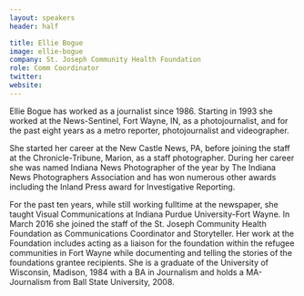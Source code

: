 ```yaml
---
layout: speakers
header: half

title: Ellie Bogue
image: ellie-bogue
company: St. Joseph Community Health Foundation
role: Comm Coordinator
twitter: 
website: 
---
```

Ellie Bogue has worked as a journalist since 1986. Starting in 1993 she worked at the News-Sentinel, Fort Wayne, IN, as a photojournalist, and for the past eight years as a metro reporter, photojournalist and videographer.

She started her career at the New Castle News, PA, before joining the staff at the Chronicle-Tribune, Marion, as a staff photographer. During her career she was named Indiana News Photographer of the year by The Indiana News Photographers Association and has won numerous other awards including the Inland Press award for Investigative Reporting.

For the past ten years, while still working fulltime at the newspaper, she taught Visual Communications at Indiana Purdue University-Fort Wayne. In March 2016 she joined the staff of the St. Joseph Community Health Foundation as Communications Coordinator and Storyteller. Her work at the Foundation includes acting as a liaison for the foundation within the refugee communities in Fort Wayne while documenting and telling the stories of the foundations grantee recipients. She is a graduate of the University of Wisconsin, Madison, 1984 with a BA in Journalism and holds a MA-Journalism from Ball State University, 2008.
